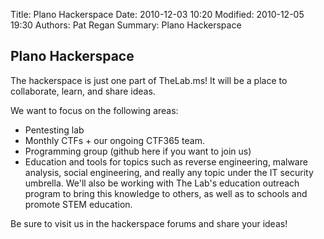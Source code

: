 Title: Plano Hackerspace
Date: 2010-12-03 10:20
Modified: 2010-12-05 19:30
Authors: Pat Regan
Summary: Plano Hackerspace


## Plano Hackerspace

The hackerspace is just one part of TheLab.ms!  It will be a place to collaborate, learn, and share ideas.

We want to focus on the following areas:

 * Pentesting lab
 * Monthly CTFs + our ongoing CTF365 team.
 * Programming group (github here if you want to join us)
 * Education and tools for topics such as reverse engineering, malware analysis, social engineering, and really any topic under the IT security umbrella. We'll also be working with The Lab's education outreach program to bring this knowledge to others, as well as to schools and promote STEM education.

Be sure to visit us in the hackerspace forums and share your ideas!
